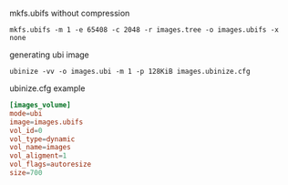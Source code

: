 
mkfs.ubifs without compression

```shell
mkfs.ubifs -m 1 -e 65408 -c 2048 -r images.tree -o images.ubifs -x none 
```

generating ubi image

```shell
ubinize -vv -o images.ubi -m 1 -p 128KiB images.ubinize.cfg
```

ubinize.cfg example

```toml
[images_volume]
mode=ubi
image=images.ubifs
vol_id=0
vol_type=dynamic
vol_name=images
vol_aligment=1
vol_flags=autoresize
size=700
```

